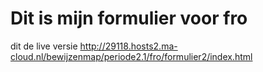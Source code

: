 # Dit is mijn formulier voor fro

dit de live versie  http://29118.hosts2.ma-cloud.nl/bewijzenmap/periode2.1/fro/formulier2/index.html
